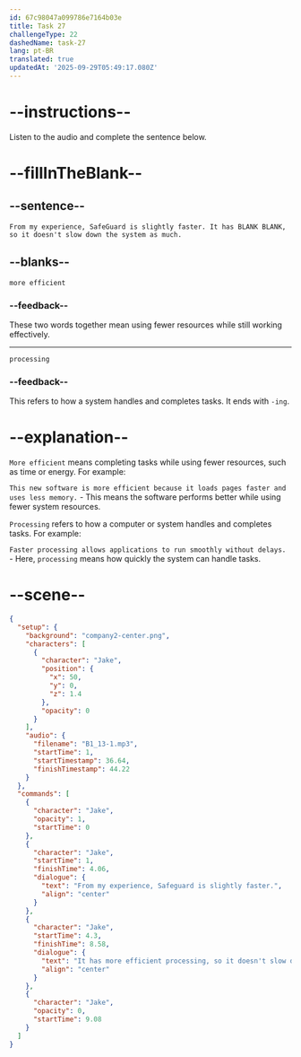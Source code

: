 ```yaml
---
id: 67c98047a099786e7164b03e
title: Task 27
challengeType: 22
dashedName: task-27
lang: pt-BR
translated: true
updatedAt: '2025-09-29T05:49:17.080Z'
---
```


<!-- (audio) Jake: From my experience, SafeGuard is slightly faster. It has more efficient processing, so it doesn't slow down the system as much. -->

# --instructions--

Listen to the audio and complete the sentence below.

# --fillInTheBlank--

## --sentence--

`From my experience, SafeGuard is slightly faster. It has BLANK BLANK, so it doesn't slow down the system as much.`

## --blanks--

`more efficient`

### --feedback--

These two words together mean using fewer resources while still working effectively.

---

`processing`

### --feedback--

This refers to how a system handles and completes tasks. It ends with `-ing`.

# --explanation--

`More efficient` means completing tasks while using fewer resources, such as time or energy. For example:  

`This new software is more efficient because it loads pages faster and uses less memory.` - This means the software performs better while using fewer system resources.

`Processing` refers to how a computer or system handles and completes tasks. For example:  

`Faster processing allows applications to run smoothly without delays.` - Here, `processing` means how quickly the system can handle tasks.  

# --scene--

```json
{
  "setup": {
    "background": "company2-center.png",
    "characters": [
      {
        "character": "Jake",
        "position": {
          "x": 50,
          "y": 0,
          "z": 1.4
        },
        "opacity": 0
      }
    ],
    "audio": {
      "filename": "B1_13-1.mp3",
      "startTime": 1,
      "startTimestamp": 36.64,
      "finishTimestamp": 44.22
    }
  },
  "commands": [
    {
      "character": "Jake",
      "opacity": 1,
      "startTime": 0
    },
    {
      "character": "Jake",
      "startTime": 1,
      "finishTime": 4.06,
      "dialogue": {
        "text": "From my experience, Safeguard is slightly faster.",
        "align": "center"
      }
    },
    {
      "character": "Jake",
      "startTime": 4.3,
      "finishTime": 8.58,
      "dialogue": {
        "text": "It has more efficient processing, so it doesn't slow down the system as much.",
        "align": "center"
      }
    },
    {
      "character": "Jake",
      "opacity": 0,
      "startTime": 9.08
    }
  ]
}
```
